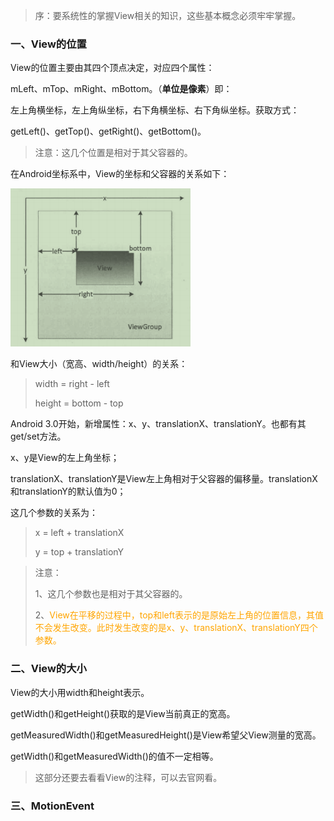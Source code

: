 > 序：要系统性的掌握View相关的知识，这些基本概念必须牢牢掌握。



### 一、View的位置

View的位置主要由其四个顶点决定，对应四个属性：

mLeft、mTop、mRight、mBottom。（**单位是像素**）即：

左上角横坐标，左上角纵坐标，右下角横坐标、右下角纵坐标。获取方式：

getLeft()、getTop()、getRight()、getBottom()。

> 注意：这几个位置是相对于其父容器的。

在Android坐标系中，View的坐标和父容器的关系如下：

![View的位置坐标和父容器的关系](images/image-20210831014448246.png)

和View大小（宽高、width/height）的关系：

> width = right - left
>
> height = bottom - top

Android 3.0开始，新增属性：x、y、translationX、translationY。也都有其get/set方法。

x、y是View的左上角坐标；

translationX、translationY是View左上角相对于父容器的偏移量。translationX和translationY的默认值为0；

这几个参数的关系为：

> x = left + translationX
>
> y = top + translationY

> 注意：
>
> 1、这几个参数也是相对于其父容器的。
>
> 2、<font color='orange'>View在平移的过程中，top和left表示的是原始左上角的位置信息，其值不会发生改变。此时发生改变的是x、y、translationX、translationY四个参数。</font>

### 二、View的大小

View的大小用width和height表示。

getWidth()和getHeight()获取的是View当前真正的宽高。

getMeasuredWidth()和getMeasuredHeight()是View希望父View测量的宽高。

getWidth()和getMeasuredWidth()的值不一定相等。

> 这部分还要去看看View的注释，可以去官网看。

### 三、MotionEvent

